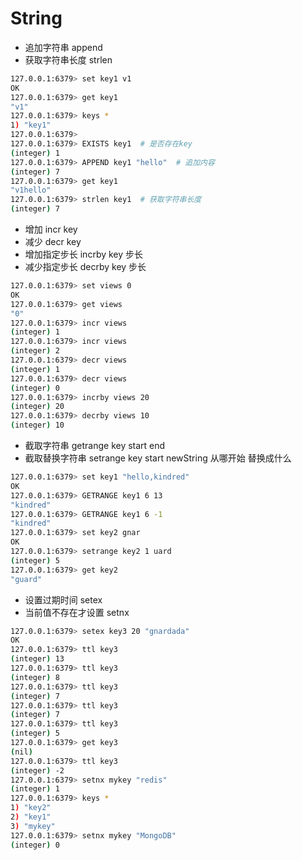 # String
- 追加字符串 append
- 获取字符串长度 strlen

```bash
127.0.0.1:6379> set key1 v1
OK
127.0.0.1:6379> get key1
"v1"
127.0.0.1:6379> keys *
1) "key1"
127.0.0.1:6379> 
127.0.0.1:6379> EXISTS key1  # 是否存在key
(integer) 1
127.0.0.1:6379> APPEND key1 "hello"  # 追加内容
(integer) 7
127.0.0.1:6379> get key1
"v1hello"
127.0.0.1:6379> strlen key1  # 获取字符串长度
(integer) 7

```

- 增加 incr key
- 减少 decr key
- 增加指定步长 incrby key 步长
- 减少指定步长 decrby key 步长

```bash
127.0.0.1:6379> set views 0
OK
127.0.0.1:6379> get views
"0"
127.0.0.1:6379> incr views
(integer) 1
127.0.0.1:6379> incr views
(integer) 2
127.0.0.1:6379> decr views
(integer) 1
127.0.0.1:6379> decr views
(integer) 0
127.0.0.1:6379> incrby views 20
(integer) 20
127.0.0.1:6379> decrby views 10
(integer) 10
```

- 截取字符串 getrange key start end
- 截取替换字符串 setrange key start newString     从哪开始 替换成什么
```bash
127.0.0.1:6379> set key1 "hello,kindred"
OK
127.0.0.1:6379> GETRANGE key1 6 13
"kindred"
127.0.0.1:6379> GETRANGE key1 6 -1
"kindred"
127.0.0.1:6379> set key2 gnar
OK
127.0.0.1:6379> setrange key2 1 uard
(integer) 5
127.0.0.1:6379> get key2
"guard"
```

- 设置过期时间  setex
- 当前值不存在才设置  setnx

```bash
127.0.0.1:6379> setex key3 20 "gnardada"
OK
127.0.0.1:6379> ttl key3
(integer) 13
127.0.0.1:6379> ttl key3
(integer) 8
127.0.0.1:6379> ttl key3
(integer) 7
127.0.0.1:6379> ttl key3
(integer) 7
127.0.0.1:6379> ttl key3
(integer) 5
127.0.0.1:6379> get key3
(nil)
127.0.0.1:6379> ttl key3
(integer) -2
127.0.0.1:6379> setnx mykey "redis"
(integer) 1
127.0.0.1:6379> keys *
1) "key2"
2) "key1"
3) "mykey"
127.0.0.1:6379> setnx mykey "MongoDB"
(integer) 0
```
